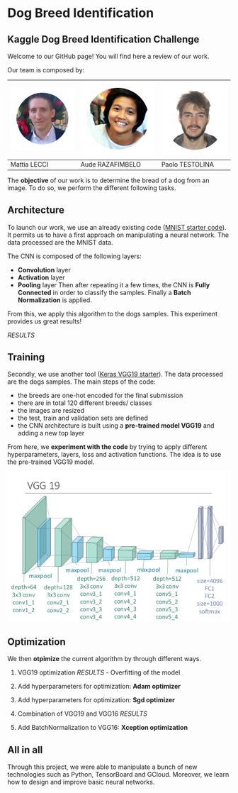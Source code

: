 # Dog Breed Identification
## Kaggle Dog Breed Identification Challenge

Welcome to our GitHub page! You will find here a review of our work.

Our team is composed by:

![Mattia](https://github.com/telecombcn-dl/2017-dlai-team4/blob/master/images/mattia.png)|![Aude](https://github.com/telecombcn-dl/2017-dlai-team4/blob/master/images/aude.png)|![Paolo](https://github.com/telecombcn-dl/2017-dlai-team4/blob/master/images/paolo.png)            
------------ | ------------ |------------ 
  Mattia LECCI |   Aude RAZAFIMBELO |   Paolo TESTOLINA

The **objective** of our work is to determine the bread of a dog from an image. To do so, we perform the different following tasks.


## Architecture

To launch our work, we use an already existing code ([MNIST starter code](https://github.com/yashk2810/MNIST-Keras/blob/master/Notebook/MNIST_keras_CNN-99.55%25.ipynb)). It permits us to have a first approach on manipulating a neural network. The data processed are the MNIST data.

The CNN is composed of the following layers: 

* **Convolution** layer
* **Activation** layer
* **Pooling** layer
Then after repeating it a few times, the CNN is **Fully Connected** in order to classify the samples. Finally a **Batch Normalization** is applied.

From this, we apply this algorithm to the dogs samples. This experiment provides us great results!

*RESULTS*

## Training

Secondly, we use another tool ([Keras VGG19 starter](https://www.kaggle.com/orangutan/keras-vgg19-starter/notebook)). The data processed are the dogs samples. The main steps of the code:
* the breeds are one-hot encoded for the final submission 
* there are in total 120 different breeds/ classes
* the images are resized
* the test, train and validation sets are defined
* the CNN architecture is built using a **pre-trained model VGG19** and adding a new top layer

From here, we **experiment with the code** by trying to apply different hyperparameters, layers, loss and activation functions.
The idea is to use the pre-trained VGG19 model.

![VGG19](https://github.com/telecombcn-dl/2017-dlai-team4/blob/master/images/vgg19.png)  

## Optimization

 We then **otpimize** the current algorithm by through different ways.

1. VGG19 optimization
*RESULTS* - Overfitting of the model

2. Add hyperparameters for optimization: **Adam optimizer**

3. Add hyperparameters for optimization: **Sgd optimizer**

4. Combination of VGG19 and VGG16
*RESULTS*

5. Add BatchNormalization to VGG16: **Xception optimization**

## All in all

Through this project, we were able to manipulate a bunch of new technologies such as Python, TensorBoard and GCloud. Moreover, we learn how to design and improve basic neural networks. 
